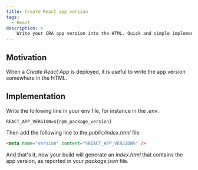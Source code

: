 ```yaml
---
title: Create React app version
tags:
  - React
description: >
    Write your CRA app version into the HTML. Quick and simple implementation.
---
```


## Motivation

When a *Create React App* is deployed, it is useful to write the app version somewhere in the HTML.

## Implementation

Write the following line in your env file, for instance in the *.env*.

```
REACT_APP_VERSION=${npm_package_version}
```

Then add the following line to the *public/index.html* file

```html
<meta name="version" content="%REACT_APP_VERSION%" />
```

And that's it, now your build will generate an *index.html* that contains the app version, as reported in your *package.json* file.
